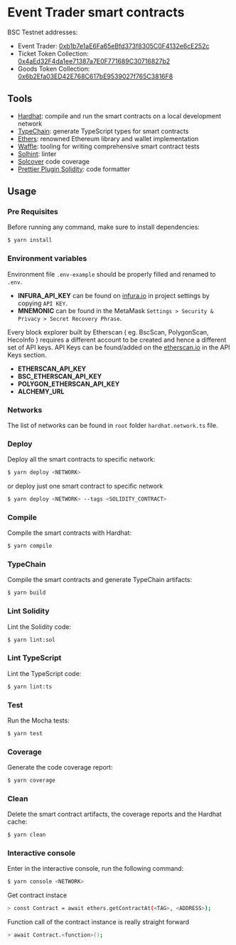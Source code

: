 # Event Trader smart contracts

BSC Testnet addresses:

- Event Trader: [0xb1b7e1aE6Fa65eBfd373f8305C0F4132e6cE252c](https://testnet.bscscan.com/address/0xb1b7e1aE6Fa65eBfd373f8305C0F4132e6cE252c)
- Ticket Token Collection: [0x4aEd32F4da1ee71387a7E0F771689C30716827b2](https://testnet.bscscan.com/address/0x4aEd32F4da1ee71387a7E0F771689C30716827b2)
- Goods Token Collection: [0x6b2Efa03ED42E768C617bE9539027f765C3816F8](https://testnet.bscscan.com/address/0x6b2Efa03ED42E768C617bE9539027f765C3816F8)

## Tools

- [Hardhat](https://github.com/nomiclabs/hardhat): compile and run the smart contracts on a local development network
- [TypeChain](https://github.com/ethereum-ts/TypeChain): generate TypeScript types for smart contracts
- [Ethers](https://github.com/ethers-io/ethers.js/): renowned Ethereum library and wallet implementation
- [Waffle](https://github.com/EthWorks/Waffle): tooling for writing comprehensive smart contract tests
- [Solhint](https://github.com/protofire/solhint): linter
- [Solcover](https://github.com/sc-forks/solidity-coverage) code coverage
- [Prettier Plugin Solidity](https://github.com/prettier-solidity/prettier-plugin-solidity): code formatter

## Usage

### Pre Requisites

Before running any command, make sure to install dependencies:

```sh
$ yarn install
```

### Environment variables

Environment file `.env-example` should be properly filled and renamed to `.env`.

- **INFURA_API_KEY** can be found on [infura.io](https://infura.io/) in project settings by copying `API KEY`.
- **MNEMONIC** can be found in the MetaMask `Settings > Security & Privacy > Secret Recovery Phrase`.

Every block explorer built by Etherscan ( eg. BscScan, PolygonScan, HecoInfo ) requires a different account to be created and hence a different set of API keys. API Keys can be found/added on the [etherscan.io](https://etherscan.io/myaccount) in the API Keys section.

- **ETHERSCAN_API_KEY**
- **BSC_ETHERSCAN_API_KEY**
- **POLYGON_ETHERSCAN_API_KEY**
- **ALCHEMY_URL**

### Networks

The list of networks can be found in `root` folder `hardhat.network.ts` file.

### Deploy

Deploy all the smart contracts to specific network:

```sh
$ yarn deploy <NETWORK>
```

or deploy just one smart contract to specific network

```sh
$ yarn deploy <NETWORK> --tags <SOLIDITY_CONTRACT>
```

### Compile

Compile the smart contracts with Hardhat:

```sh
$ yarn compile
```

### TypeChain

Compile the smart contracts and generate TypeChain artifacts:

```sh
$ yarn build
```

### Lint Solidity

Lint the Solidity code:

```sh
$ yarn lint:sol
```

### Lint TypeScript

Lint the TypeScript code:

```sh
$ yarn lint:ts
```

### Test

Run the Mocha tests:

```sh
$ yarn test
```

### Coverage

Generate the code coverage report:

```sh
$ yarn coverage
```

### Clean

Delete the smart contract artifacts, the coverage reports and the Hardhat cache:

```sh
$ yarn clean
```

### Interactive console

Enter in the interactive console, run the following command:

```sh
$ yarn console <NETWORK>
```

Get contract instace

```sh
> const Contract = await ethers.getContractAt(<TAG>, <ADDRESS>);
```

Function call of the contract instance is really straight forward

```sh
> await Contract.<function>();
```

